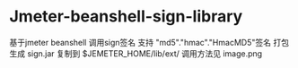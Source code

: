 # Jmeter-beanshell-sign-library
基于jmeter beanshell 调用sign签名 支持 "md5"."hmac"."HmacMD5"签名
打包生成 sign.jar
复制到 $JEMETER_HOME/lib/ext/
调用方法见 image.png

